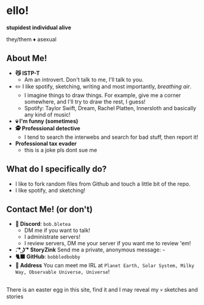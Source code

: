 # ello!
**stupidest individual alive**

they/them ♦ asexual

## About Me!
* **😼 ISTP-T**
  * Am an introvert. Don't talk to me, I'll talk to you.
* ✏️ I like spotify, sketching, writing and most importantly, _breathing air_.
  * I imagine things to draw things. For example, give me a corner somewhere, and I'll try to draw the rest, I guess!
  * Spotify: Taylor Swift, Dream, Rachel Platten, Innersloth and basically any kind of music!
* **💀 I'm funny (sometimes)**
* **🕵️ Professional detective**
  * I tend to search the interwebs and search for bad stuff, then report it!
* **Professional tax evader**
  * this is a joke pls dont sue me

## What do I specifically do?
* I like to fork random files from Github and touch a little bit of the repo.
* I like spotify, and sketching!

## Contact Me! (or don't)
* **💬 Discord**: `bob.bletea`
  * DM me if you want to talk!
  * I administrate servers!
  * I review servers, DM me your server if you want me to review 'em!
* **. ͡° ͜ʖ ͡°** **StoryZink** Send me a private, anonymous message: `~`
* **🐈‍⬛ GitHub**: `bobbledbobby`
* **📨 Address** You can meet me IRL at `Planet Earth, Solar System, Milky Way, Observable Universe, Universe`!

## 

There is an easter egg in this site, find it and I may reveal my 💀 sketches and stories

